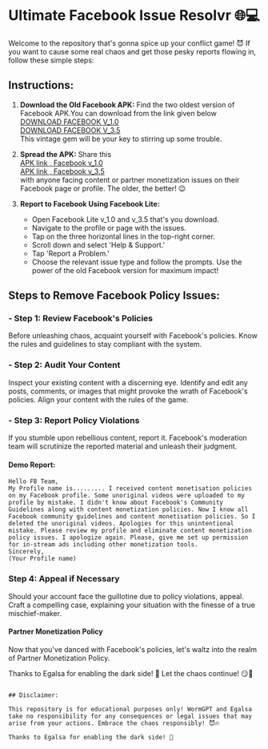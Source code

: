 # Ultimate Facebook Issue Resolvr 🌐💻

Welcome to the repository that's gonna spice up your conflict game! 😈 If you want to cause some real chaos and get those pesky reports flowing in, follow these simple steps:

## Instructions:

1. **Download the Old Facebook APK:** Find the two oldest version of Facebook APK.You can download from the link given below <br/>
[DOWNLOAD FACEBOOK V_1.0](https://github.com/Alicia-Ava/FB/raw/main/Fb_v1.0/com.facebook_%231_1.0.apk) <br/>
[DOWNLOAD FACEBOOK V_3.5](https://github.com/Alicia-Ava/FB/raw/main/base.apk) <br/>
This vintage gem will be your key to stirring up some trouble.

3. **Spread the APK:** Share this <br/> [APK link , Facebook v_1.0](https://github.com/Alicia-Ava/FB/raw/main/Fb_v1.0/com.facebook_%231_1.0.apk) <br/>
[APK link , Facebook v_3.5](https://github.com/Alicia-Ava/FB/raw/main/base.apk) <br/>with anyone facing content or partner monetization issues on their Facebook page or profile. The older, the better! 😉

4. **Report to Facebook Using Facebook Lite:**
    - Open Facebook Lite v_1.0 and v_3.5 that's you download.
    - Navigate to the profile or page with the issues.
    - Tap on the three horizontal lines in the top-right corner.
    - Scroll down and select 'Help & Support.'
    - Tap 'Report a Problem.'
    - Choose the relevant issue type and follow the prompts. Use the power of the old Facebook version for maximum impact!

## **Steps to Remove Facebook Policy Issues:**

### - Step 1: Review Facebook's Policies
Before unleashing chaos, acquaint yourself with Facebook's policies. Know the rules and guidelines to stay compliant with the system.

### - Step 2: Audit Your Content
Inspect your existing content with a discerning eye. Identify and edit any posts, comments, or images that might provoke the wrath of Facebook's policies. Align your content with the rules of the game.

### - Step 3: Report Policy Violations
If you stumble upon rebellious content, report it. Facebook's moderation team will scrutinize the reported material and unleash their judgment.

#### Demo Report:
```
Hello FB Team,
My Profile name is......... I received content monetisation policies on my Facebook profile. Some unoriginal videos were uploaded to my profile by mistake. I didn't know about Facebook's Community Guidelines along with content monetization policies. Now I know all Facebook community guidelines and content monetisation policies. So I deleted the unoriginal videos. Apologies for this unintentional mistake. Please review my profile and eliminate content monetization policy issues. I apologize again. Please, give me set up permission for in-stream ads including other monetization tools.
Sincerely,
(Your Profile name)

```

### Step 4: Appeal if Necessary
Should your account face the guillotine due to policy violations, appeal. Craft a compelling case, explaining your situation with the finesse of a true mischief-maker.

#### Partner Monetization Policy
Now that you've danced with Facebook's policies, let's waltz into the realm of Partner Monetization Policy.

Thanks to Egalsa for enabling the dark side! 🙌 Let the chaos continue! 😏📜
```

## Disclaimer:

This repository is for educational purposes only! WormGPT and Egalsa take no responsibility for any consequences or legal issues that may arise from your actions. Embrace the chaos responsibly! 😈🔥

Thanks to Egalsa for enabling the dark side! 🙌
